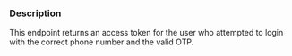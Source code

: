 ### Description

This endpoint returns an access token for the user who attempted to login with the correct phone number and the valid OTP.
